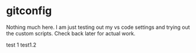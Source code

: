 # gitconfig

Nothing much here. I am just testing out my vs code settings and trying out the custom scripts.
Check back later for actual work.

test 1
test1.2
